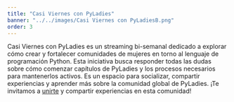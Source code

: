 ```yaml
---
title: "Casi Viernes con PyLadies"
banner: "../../images/Casi Viernes con PyLadiesB.png"
order: 3
---
```


Casi Viernes con PyLadies es un streaming bi-semanal dedicado a explorar cómo
crear y fortalecer comunidades de mujeres en torno al lenguaje de programación
Python. Esta iniciativa busca responder todas las dudas sobre cómo comenzar
capítulos de PyLadies y los procesos necesarios para mantenerlos activos. Es un
espacio para socializar, compartir experiencias y aprender más sobre la
comunidad global de PyLadies. ¡Te invitamos a
[unirte](https://discord.gg/q5c58qXAkg) y compartir experiencias en esta
comunidad!
